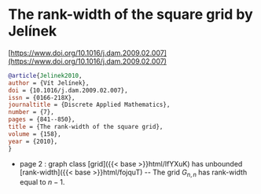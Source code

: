 # The rank-width of the square grid by Jelínek

[https://www.doi.org/10.1016/j.dam.2009.02.007](https://www.doi.org/10.1016/j.dam.2009.02.007)

```bibtex
@article{Jelinek2010,
author = {Vít Jelínek},
doi = {10.1016/j.dam.2009.02.007},
issn = {0166-218X},
journaltitle = {Discrete Applied Mathematics},
number = {7},
pages = {841--850},
title = {The rank-width of the square grid},
volume = {158},
year = {2010},
}
```
* page 2 : graph class [grid]({{< base >}}html/lfYXuK) has unbounded [rank-width]({{< base >}}html/fojquT) -- The grid $G_{n,n}$ has rank-width equal to $n-1$.